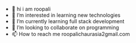 - 👋 hi i am roopali 
- 👀 I’m interested in learning new technologies 
- 🌱 I’m currently learning full stack development
- 💞️ I’m looking to collaborate on programming
- 📫 How to reach me roopalichaurasia2gmail.com

<!---
Roopali903/Roopali903 is a ✨ special ✨ repository because its `README.md` (this file) appears on your GitHub profile.
You can click the Preview link to take a look at your changes.
--->
